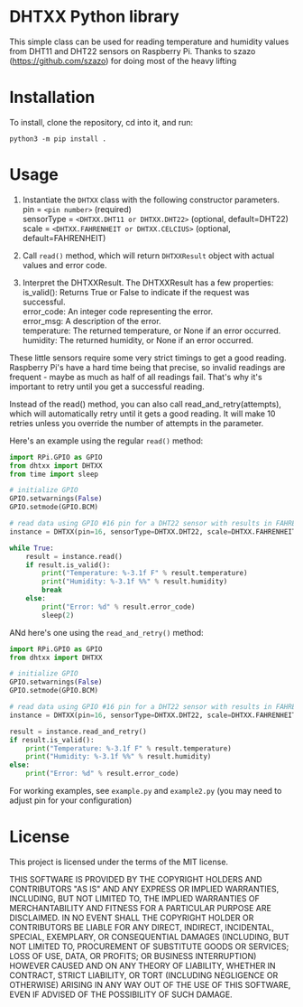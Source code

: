 # DHTXX Python library

This simple class can be used for reading temperature and humidity values from DHT11 and DHT22 sensors on Raspberry Pi.
Thanks to szazo (https://github.com/szazo) for doing most of the heavy lifting

# Installation

To install, clone the repository, cd into it, and run:

```
python3 -m pip install .
```

# Usage

1. Instantiate the `DHTXX` class with the following constructor parameters.  
    pin = `<pin number>` (required)  
    sensorType = `<DHTXX.DHT11 or DHTXX.DHT22>` (optional, default=DHT22)  
    scale = `<DHTXX.FAHRENHEIT or DHTXX.CELCIUS>` (optional, default=FAHRENHEIT)  

2. Call `read()` method, which will return `DHTXXResult` object with actual values and error code.
3. Interpret the DHTXXResult.  The DHTXXResult has a few properties:  
    is_valid(): Returns True or False to indicate if the request was successful.  
    error_code: An integer code representing the error.  
    error_msg: A description of the error.  
    temperature: The returned temperature, or None if an error occurred.  
    humidity: The returned humidity, or None if an error occurred.

These little sensors require some very strict timings to get a good reading. Raspberry Pi's have a hard time being that precise, so invalid readings are frequent - maybe as much as half of all readings fail. That's why it's important to retry until you get a successful reading.

Instead of the read() method, you can also call read_and_retry(attempts), which will automatically retry until it gets a good reading. It will make 10 retries unless you override the number of attempts in the parameter.

Here's an example using the regular `read()` method:

```python
import RPi.GPIO as GPIO
from dhtxx import DHTXX
from time import sleep

# initialize GPIO
GPIO.setwarnings(False)
GPIO.setmode(GPIO.BCM)

# read data using GPIO #16 pin for a DHT22 sensor with results in FAHRENHEIT
instance = DHTXX(pin=16, sensorType=DHTXX.DHT22, scale=DHTXX.FAHRENHEIT)

while True:
    result = instance.read()
    if result.is_valid():
        print("Temperature: %-3.1f F" % result.temperature)
        print("Humidity: %-3.1f %%" % result.humidity)
        break
    else:
        print("Error: %d" % result.error_code)
        sleep(2)
```

ANd here's one using the `read_and_retry()` method:

```python
import RPi.GPIO as GPIO
from dhtxx import DHTXX

# initialize GPIO
GPIO.setwarnings(False)
GPIO.setmode(GPIO.BCM)

# read data using GPIO #16 pin for a DHT22 sensor with results in FAHRENHEIT
instance = DHTXX(pin=16, sensorType=DHTXX.DHT22, scale=DHTXX.FAHRENHEIT)

result = instance.read_and_retry()
if result.is_valid():
    print("Temperature: %-3.1f F" % result.temperature)
    print("Humidity: %-3.1f %%" % result.humidity)
else:
    print("Error: %d" % result.error_code)
```

For working examples, see `example.py` and `example2.py` (you may need to adjust pin for your configuration)

# License

This project is licensed under the terms of the MIT license.

THIS SOFTWARE IS PROVIDED BY THE COPYRIGHT HOLDERS AND CONTRIBUTORS "AS IS"
AND ANY EXPRESS OR IMPLIED WARRANTIES, INCLUDING, BUT NOT LIMITED TO, THE
IMPLIED WARRANTIES OF MERCHANTABILITY AND FITNESS FOR A PARTICULAR PURPOSE
ARE DISCLAIMED. IN NO EVENT SHALL THE COPYRIGHT HOLDER OR CONTRIBUTORS BE
LIABLE FOR ANY DIRECT, INDIRECT, INCIDENTAL, SPECIAL, EXEMPLARY, OR
CONSEQUENTIAL DAMAGES (INCLUDING, BUT NOT LIMITED TO, PROCUREMENT OF
SUBSTITUTE GOODS OR SERVICES; LOSS OF USE, DATA, OR PROFITS; OR BUSINESS
INTERRUPTION) HOWEVER CAUSED AND ON ANY THEORY OF LIABILITY, WHETHER IN
CONTRACT, STRICT LIABILITY, OR TORT (INCLUDING NEGLIGENCE OR OTHERWISE)
ARISING IN ANY WAY OUT OF THE USE OF THIS SOFTWARE, EVEN IF ADVISED OF THE
POSSIBILITY OF SUCH DAMAGE.
